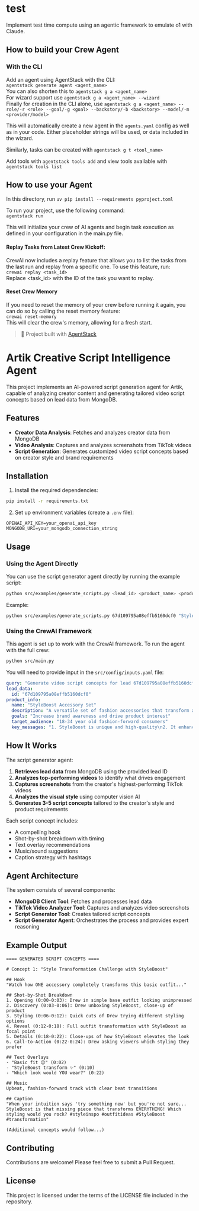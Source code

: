 # test
Implement test time compute using an agentic framework to emulate o1 with Claude.

## How to build your Crew Agent
### With the CLI
Add an agent using AgentStack with the CLI:  
`agentstack generate agent <agent_name>`  
You can also shorten this to `agentstack g a <agent_name>`  
For wizard support use `agentstack g a <agent_name> --wizard`  
Finally for creation in the CLI alone, use `agentstack g a <agent_name> --role/-r <role> --goal/-g <goal> --backstory/-b <backstory> --model/-m <provider/model>`

This will automatically create a new agent in the `agents.yaml` config as well as in your code. Either placeholder strings will be used, or data included in the wizard.

Similarly, tasks can be created with `agentstack g t <tool_name>`

Add tools with `agentstack tools add` and view tools available with `agentstack tools list`

## How to use your Agent
In this directory, run `uv pip install --requirements pyproject.toml`

To run your project, use the following command:  
`agentstack run`

This will initialize your crew of AI agents and begin task execution as defined in your configuration in the main.py file.

#### Replay Tasks from Latest Crew Kickoff:

CrewAI now includes a replay feature that allows you to list the tasks from the last run and replay from a specific one. To use this feature, run:  
`crewai replay <task_id>`  
Replace <task_id> with the ID of the task you want to replay.

#### Reset Crew Memory
If you need to reset the memory of your crew before running it again, you can do so by calling the reset memory feature:  
`crewai reset-memory`  
This will clear the crew's memory, allowing for a fresh start.

> 🪩 Project built with [AgentStack](https://github.com/AgentOps-AI/AgentStack)

# Artik Creative Script Intelligence Agent

This project implements an AI-powered script generation agent for Artik, capable of analyzing creator content and generating tailored video script concepts based on lead data from MongoDB.

## Features

- **Creator Data Analysis**: Fetches and analyzes creator data from MongoDB
- **Video Analysis**: Captures and analyzes screenshots from TikTok videos
- **Script Generation**: Generates customized video script concepts based on creator style and brand requirements

## Installation

1. Install the required dependencies:

```bash
pip install -r requirements.txt
```

2. Set up environment variables (create a `.env` file):

```
OPENAI_API_KEY=your_openai_api_key
MONGODB_URI=your_mongodb_connection_string
```

## Usage

### Using the Agent Directly

You can use the script generator agent directly by running the example script:

```bash
python src/examples/generate_scripts.py <lead_id> <product_name> <product_description> [campaign_goals] [target_audience]
```

Example:

```bash
python src/examples/generate_scripts.py 67d109795a08effb5160dcf0 "StyleBoost Accessory Set" "A versatile set of fashion accessories that transform any outfit"
```

### Using the CrewAI Framework

This agent is set up to work with the CrewAI framework. To run the agent with the full crew:

```bash
python src/main.py
```

You will need to provide input in the `src/config/inputs.yaml` file:

```yaml
query: "Generate video script concepts for lead 67d109795a08effb5160dcf0 and product 'StyleBoost Accessory Set'"
lead_data: 
  id: "67d109795a08effb5160dcf0"
product_info:
  name: "StyleBoost Accessory Set"
  description: "A versatile set of fashion accessories that transform any outfit"
  goals: "Increase brand awareness and drive product interest"
  target_audience: "18-34 year old fashion-forward consumers"
  key_messages: "1. StyleBoost is unique and high-quality\n2. It enhances personal style\n3. It's versatile and easy to use"
```

## How It Works

The script generator agent:

1. **Retrieves lead data** from MongoDB using the provided lead ID
2. **Analyzes top-performing videos** to identify what drives engagement
3. **Captures screenshots** from the creator's highest-performing TikTok videos
4. **Analyzes the visual style** using computer vision AI
5. **Generates 3-5 script concepts** tailored to the creator's style and product requirements

Each script concept includes:
- A compelling hook
- Shot-by-shot breakdown with timing
- Text overlay recommendations
- Music/sound suggestions
- Caption strategy with hashtags

## Agent Architecture

The system consists of several components:

- **MongoDB Client Tool**: Fetches and processes lead data
- **TikTok Video Analyzer Tool**: Captures and analyzes video screenshots
- **Script Generator Tool**: Creates tailored script concepts
- **Script Generator Agent**: Orchestrates the process and provides expert reasoning

## Example Output

```
==== GENERATED SCRIPT CONCEPTS ====

# Concept 1: "Style Transformation Challenge with StyleBoost"

## Hook
"Watch how ONE accessory completely transforms this basic outfit..."

## Shot-by-Shot Breakdown
1. Opening (0:00-0:03): Drew in simple base outfit looking unimpressed
2. Discovery (0:03-0:06): Drew unboxing StyleBoost, close-up of product
3. Styling (0:06-0:12): Quick cuts of Drew trying different styling options
4. Reveal (0:12-0:18): Full outfit transformation with StyleBoost as focal point
5. Details (0:18-0:22): Close-ups of how StyleBoost elevates the look
6. Call-to-Action (0:22-0:24): Drew asking viewers which styling they prefer

## Text Overlays
- "Basic fit 😐" (0:02)
- "StyleBoost transform ✨" (0:10)
- "Which look would YOU wear?" (0:22)

## Music
Upbeat, fashion-forward track with clear beat transitions

## Caption
"When your intuition says 'try something new' but you're not sure... StyleBoost is that missing piece that transforms EVERYTHING! Which styling would you rock? #styleinspo #outfitideas #StyleBoost #transformation"

(Additional concepts would follow...)
```

## Contributing

Contributions are welcome! Please feel free to submit a Pull Request.

## License

This project is licensed under the terms of the LICENSE file included in the repository.